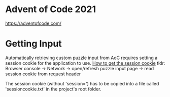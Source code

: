 # Advent of Code 2021
https://adventofcode.com/

# Getting Input
Automatically retrieving custom puzzle input from AoC requires setting a session cookie for the application to use.
[How to get the session cookie](https://github.com/wimglenn/advent-of-code-wim/issues/1)
tldr: Browser console -> Network -> open/refresh puzzle input page -> read session cookie from request header

The session cookie (without 'session=') has to be copied into a file called 'sessioncookie.txt' in the project's root folder.
